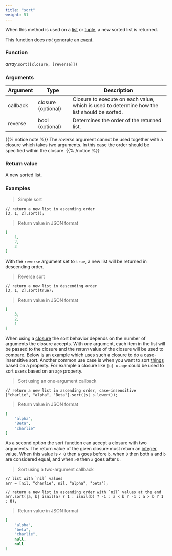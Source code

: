```yaml
---
title: "sort"
weight: 51
---
```


When this method is used on a [list](..) or [tuple](../../tuple), a new sorted list is returned.

This function does *not* generate an [event](../../../overview/events).

### Function

*array*.`sort([closure, [reverse]])`

### Arguments

Argument | Type | Description
-------- | ---- | -----------
callback | closure (optional) | Closure to execute on each value, which is used to determine how the list should be sorted.
reverse | bool (optional) | Determines the order of the returned list.

{{% notice note %}}
The *reverse* argument cannot be used together with a closure which takes two arguments. In this case the order should be specified within the closure.
{{% /notice %}}

### Return value

A new sorted list.

### Examples

> Simple sort

```thingsdb,json_response
// return a new list in ascending order
[3, 1, 2].sort();
```

> Return value in JSON format

```json
[
    1,
    2,
    3
]
```

With the `reverse` argument set to `true`, a new list will be returned in descending order.

> Reverse sort

```thingsdb,json_response
// return a new list in descending order
[3, 1, 2].sort(true);
```

> Return value in JSON format

```json
[
    3,
    2,
    1
]
```

When using a [closure](../../closure) the sort behavior depends on the number of arguments the closure accepts.
With *one* argument, each item in the list will be passed to the closure and the *return* value of the closure will be
used to compare. Below is an example which uses such a closure to do a case-insensitive sort. Another common use
case is when you want to sort [things](../../thing) based on a property. For example a closure like `|u| u.age`
could be used to sort users based on an `age` property.

> Sort using an one-argument callback

```thingsdb,json_response
// return a new list in ascending order, case-insensitive
["charlie", "alpha", "Beta"].sort(|s| s.lower());
```

> Return value in JSON format

```json
[
    "alpha",
    "Beta",
    "charlie"
]
```

As a second option the sort function can accept a closure with two arguments. The return value of the given closure
must return an [integer](../../int) value. When this value is `< 0` then `a` goes before `b`, when `0` then both `a` and `b` are considered equal, and when `>0` then `a` goes after `b`.

> Sort using a two-argument callback

```thingsdb,json_response
// list with `nil` values
arr = [nil, "charlie", nil, "alpha", "beta"];

// return a new list in ascending order with `nil` values at the end
arr.sort(|a, b| isnil(a) ? 1 : isnil(b) ? -1 : a < b ? -1 : a > b ? 1 : 0);
```

> Return value in JSON format

```json
[
    "alpha",
    "beta",
    "charlie",
    null,
    null
]
```


